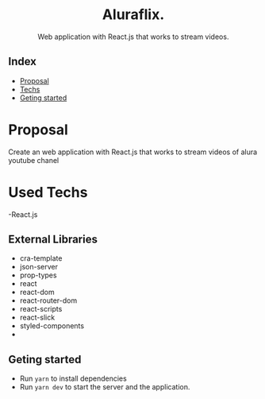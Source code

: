 <div align="center">

 # Aluraflix.
Web application with React.js that works to stream videos.
</div>

## Index

* [Proposal](#Proposal)
* [Techs](#Used-Techs)
* [Geting started](#Geting-started)

# Proposal
Create an web application with React.js that works to stream videos of alura youtube chanel 

# Used Techs
-React.js<br />

## External Libraries
- cra-template
- json-server
- prop-types
- react
- react-dom
- react-router-dom
- react-scripts
- react-slick
- styled-components
- 
## Geting started

- Run `yarn` to install dependencies
- Run `yarn dev` to start the server and the application.

